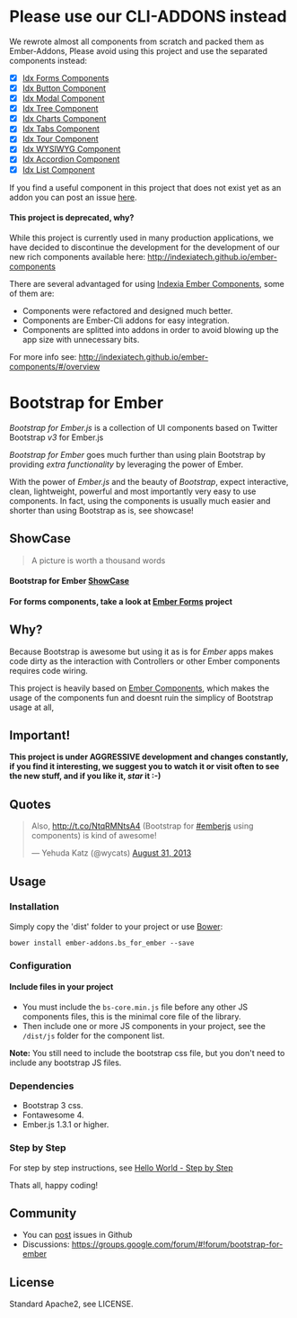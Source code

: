 # Please use our CLI-ADDONS instead

We rewrote almost all components from scratch and packed them as Ember-Addons,
Please avoid using this project and use the separated components instead:

- [x] [Idx Forms Components](https://github.com/indexiatech/ember-forms)
- [x] [Idx Button Component](https://github.com/indexiatech/ember-idx-button)
- [x] [Idx Modal Component](https://github.com/indexiatech/ember-idx-modal)
- [x] [Idx Tree Component](https://github.com/indexiatech/ember-idx-tree)
- [x] [Idx Charts Component](https://github.com/indexiatech/ember-idx-charts)
- [x] [Idx Tabs Component](https://github.com/indexiatech/ember-idx-tabs)
- [x] [Idx Tour Component](https://github.com/indexiatech/ember-idx-tour)
- [x] [Idx WYSIWYG Component](https://github.com/indexiatech/ember-idx-wysiwyg)
- [x] [Idx Accordion Component](https://github.com/indexiatech/ember-idx-accordion)
- [x] [Idx List Component](https://github.com/indexiatech/ember-idx-list)

If you find a useful component in this project that does not exist yet as an addon you can post an issue [here](https://github.com/indexiatech/ember-components).

#### This project is deprecated, why?

While this project is currently used in many production applications, we have decided to discontinue the development for the development of our new rich components available here: http://indexiatech.github.io/ember-components

There are several advantaged for using [Indexia Ember Components](http://indexiatech.github.io/ember-components), some of them are:

* Components were refactored and designed much better.
* Components are Ember-Cli addons for easy integration.
* Components are splitted into addons in order to avoid blowing up the app size with unnecessary bits.

For more info see: http://indexiatech.github.io/ember-components/#/overview


# Bootstrap for Ember

_Bootstrap for Ember.js_ is a collection of UI components based on Twitter Bootstrap *v3* for Ember.js

_Bootstrap for Ember_ goes much further than using plain Bootstrap by providing _extra functionality_ by leveraging the 
power of Ember.

With the power of _Ember.js_ and the beauty of _Bootstrap_, expect interactive, clean, lightweight, powerful 
and most importantly very easy to use components. In fact, using the components is usually much easier and shorter than 
using Bootstrap as is, see showcase!

## ShowCase

> A picture is worth a thousand words

#### Bootstrap for Ember [ShowCase](http://ember-addons.github.io/bootstrap-for-ember)

#### For forms components, take a look at [Ember Forms](http://indexiatech.github.io/ember-forms) project

## Why?

Because Bootstrap is awesome but using it as is for _Ember_ apps makes code dirty as the interaction with Controllers
or other Ember components requires code wiring.

This project is heavily based on [Ember Components](http://emberjs.com/guides/components/), which makes the usage of
the components fun and doesnt ruin the simplicy of Bootstrap usage at all,

## Important!

**This project is under AGGRESSIVE development and changes constantly, if you find it interesting, we suggest you to 
watch it or visit often to see the new stuff, and if you like it, _star_ it :-)**

## Quotes

<blockquote class="twitter-tweet"><p>Also, <a href="http://t.co/NtqRMNtsA4">http://t.co/NtqRMNtsA4</a> (Bootstrap for <a href="https://twitter.com/search?q=%23emberjs&amp;src=hash">#emberjs</a> using components) is kind of awesome!</p>&mdash; Yehuda Katz (@wycats) <a href="https://twitter.com/wycats/statuses/373875479096205312">August 31, 2013</a></blockquote>
<script async src="//platform.twitter.com/widgets.js" charset="utf-8"></script>


## Usage

### Installation

Simply copy the 'dist' folder to your project or use [Bower](http://bower.io/):

```
bower install ember-addons.bs_for_ember --save
```

### Configuration

#### Include files in your project

* You must include the `bs-core.min.js` file before any other JS components files, this is the minimal core file of the library.
* Then include one or more JS components in your project, see the `/dist/js` folder for the component list.

**Note:** You still need to include the bootstrap css file, but you don't need to include any bootstrap JS files.


### Dependencies

* Bootstrap 3 css.
* Fontawesome 4.
* Ember.js 1.3.1 or higher.

### Step by Step

For step by step instructions, see [Hello World - Step by Step](https://github.com/ember-addons/bootstrap-for-ember/wiki/Hello-world)


Thats all, happy coding!


## Community

* You can [post](https://github.com/ember-addons/bootstrap-for-ember/issues/new) issues in Github
* Discussions: https://groups.google.com/forum/#!forum/bootstrap-for-ember

## License
Standard Apache2, see LICENSE.
